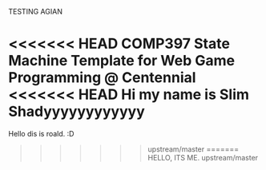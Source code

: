TESTING AGIAN

<<<<<<< HEAD
COMP397 State Machine Template for Web Game Programming @ Centennial
<<<<<<< HEAD
Hi my name is Slim Shadyyyyyyyyyyyy
=======





















Hello dis is roald. :D
>>>>>>> upstream/master
=======
HELLO, ITS ME.
>>>>>>> upstream/master
